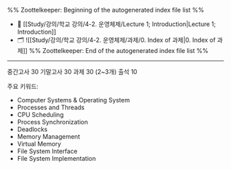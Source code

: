 %% Zoottelkeeper: Beginning of the autogenerated index file list  %%
- 📄 [[Study/강의/학교 강의/4-2. 운영체제/Lecture 1; Introduction|Lecture 1; Introduction]]
- 🗂️ ![[Study/강의/학교 강의/4-2. 운영체제/과제/0. Index of 과제|0. Index of 과제]]
%% Zoottelkeeper: End of the autogenerated index file list  %%




---

중간고사 30
기말고사 30
과제 30   (2~3개)
출석 10


주요 키워드:
* Computer Systems & Operating System
* Processes and Threads
* CPU Scheduling
* Process Synchronization
* Deadlocks
* Memory Management
* Virtual Memory
* File System Interface
* File System Implementation
